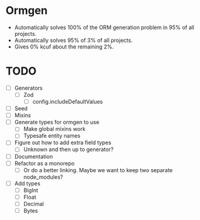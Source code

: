 # Ormgen

-   Automatically solves 100% of the ORM generation problem in 95% of all projects.
-   Automatically solves 95% of 3% of all projects.
-   Gives 0% kcuf about the remaining 2%.

# TODO

-   [ ] Generators
    -   [ ] Zod
        -   [ ] config.includeDefaultValues
-   [ ] Seed
-   [ ] Mixins
-   [ ] Generate types for ormgen to use
    -   [ ] Make global mixins work
    -   [ ] Typesafe entity names
-   [ ] Figure out how to add extra field types
    -   [ ] Unknown and then up to generator?
-   [ ] Documentation
-   [ ] Refactor as a monorepo
    -   [ ] Or do a better linking. Maybe we want to keep two separate node_modules?
-   [ ] Add types
    -   [ ] BigInt
    -   [ ] Float
    -   [ ] Decimal
    -   [ ] Bytes
